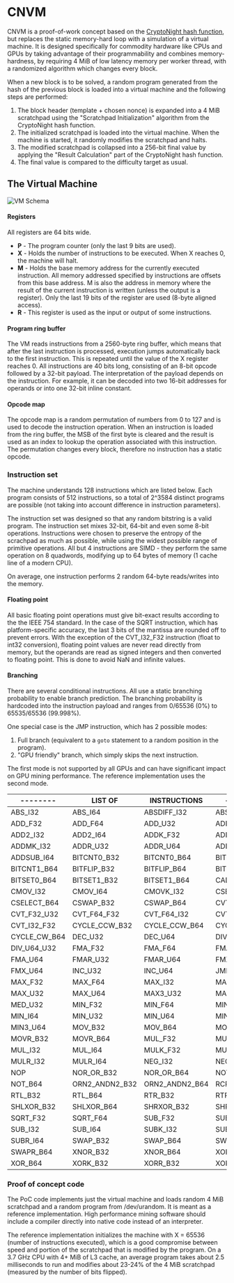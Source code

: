 # CNVM
CNVM is a proof-of-work concept based on the [CryptoNight hash function](https://cryptonote.org/cns/cns008.txt), but replaces the static memory-hard loop with a simulation of a virtual machine. It is designed specifically for commodity hardware like CPUs and GPUs by taking advantage of their programmability and combines memory-hardness, by requiring 4 MiB of low latency memory per worker thread, with a randomized algorithm which changes every block.

When a new block is to be solved, a random program generated from the hash of the previous block is loaded into a virtual machine and the following steps are performed:

1. The block header (template + chosen nonce) is expanded into a 4 MiB scratchpad using the "Scratchpad Initialization" algorithm from the CryptoNight hash function.
1. The initialized scratchpad is loaded into the virtual machine. When the machine is started, it randomly modifies the scratchpad and halts.
1. The modified scratchpad is collapsed into a 256-bit final value by applying the "Result Calculation" part of the CryptoNight hash function.
1. The final value is compared to the difficulty target as usual.

## The Virtual Machine

![VM Schema](https://i.imgur.com/AsFlb0p.png)

#### Registers
All registers are 64 bits wide.

* __P__ - The program counter (only the last 9 bits are used).
* __X__ - Holds the number of instructions to be executed. When X reaches 0, the machine will halt. 
* __M__ - Holds the base memory address for the currently executed instruction. All memory addressed specified by instructions are offsets from this base address. M is also the address in memory where the result of the current instruction is written (unless the output is a register). Only the last 19 bits of the register are used (8-byte aligned access).
* __R__ - This register is used as the input or output of some instructions.

#### Program ring buffer

The VM reads instructions from a 2560-byte ring buffer, which means that after the last instruction is processed, execution jumps automatically back to the first instruction. This is repeated until the value of the X register reaches 0. All instructions are 40 bits long, consisting of an 8-bit opcode followed by a 32-bit payload. The interpretation of the payload depends on the instruction. For example, it can be decoded into two 16-bit addresses for operands or into one 32-bit inline constant.

#### Opcode map

The opcode map is a random permutation of numbers from 0 to 127 and is used to decode the instruction operation. When an instruction is loaded from the ring buffer, the MSB of the first byte is cleared and the result is used as an index to lookup the operation associated with this instruction. The permutation changes every block, therefore no instruction has a static opcode.

### Instruction set

The machine understands 128 instructions which are listed below. Each program consists of 512 instructions, so a total of 2^3584 distinct programs are possible (not taking into account difference in instruction parameters).

The instruction set was designed so that any random bitstring is a valid program. The instruction set mixes 32-bit, 64-bit and even some 8-bit operations. Instructions were chosen to preserve the entropy of the scrachpad as much as possible, while using the widest possible range of primitive operations. All but 4 instructions are SIMD - they perform the same operation on 8 quadwords, modifying up to 64 bytes of memory (1 cache line of a modern CPU).

On average, one instruction performs 2 random 64-byte reads/writes into the memory.

#### Floating point

All basic floating point operations must give bit-exact results according to the the IEEE 754 standard. In the case of the SQRT instruction, which has platform-specific accuracy, the last 3 bits of the mantissa are rounded off to prevent errors. With the exception of the CVT_I32_F32 instruction (float to int32 conversion), floating point values are never read directly from memory, but the operands are read as signed integers and then converted to floating point. This is done to avoid NaN and infinite values.

#### Branching

There are several conditional instructions. All use a static branching probability to enable branch prediction. The branching probability is hardcoded into the instruction payload and ranges from 0/65536 (0%) to 65535/65536 (99.998%).

One special case is the JMP instruction, which has 2 possible modes:

1. Full branch (equivalent to a `goto` statement to a random position in the program).
1. "GPU friendly" branch, which simply skips the next instruction.

The first mode is not supported by all GPUs and can have significant impact on GPU mining performance. The reference implementation uses the second mode.

--------|LIST OF|INSTRUCTIONS|--------
-|-|-|-
ABS_I32|ABS_I64|ABSDIFF_I32|ABSDIFF_I64
ADD_F32|ADD_F64|ADD_U32|ADD_U64
ADD2_I32|ADD2_I64|ADDK_F32|ADDK_I32
ADDMK_I32|ADDR_U32|ADDR_U64|ADDSUB_I32
ADDSUB_I64|BITCNT0_B32|BITCNT0_B64|BITCNT1_B32
BITCNT1_B64|BITFLIP_B32|BITFLIP_B64|BITSET0_B32
BITSET0_B64|BITSET1_B32|BITSET1_B64|CADDMK_I32
CMOV_I32|CMOV_I64|CMOVK_I32|CSELECT_B32
CSELECT_B64|CSWAP_B32|CSWAP_B64|CVT_F32_I32
CVT_F32_U32|CVT_F64_F32|CVT_F64_I32|CVT_F64_U32
CVT_I32_F32|CYCLE_CCW_B32|CYCLE_CCW_B64|CYCLE_CW_B32
CYCLE_CW_B64|DEC_U32|DEC_U64|DIV_F64
DIV_U64_U32|FMA_F32|FMA_F64|FMA_U32
FMA_U64|FMAR_U32|FMAR_U64|FMX_U32
FMX_U64|INC_U32|INC_U64|JMP
MAX_F32|MAX_F64|MAX_I32|MAX_I64
MAX_U32|MAX_U64|MAX3_U32|MAX3_U64
MED_U32|MIN_F32|MIN_F64|MIN_I32
MIN_I64|MIN_U32|MIN_U64|MIN3_U32
MIN3_U64|MOV_B32|MOV_B64|MOVK_I32
MOVR_B32|MOVR_B64|MUL_F32|MUL_F64
MUL_I32|MUL_I64|MULK_F32|MULK_I32
MULR_I32|MULR_I64|NEG_I32|NEG_I64
NOP|NOR_OR_B32|NOR_OR_B64|NOT_B32
NOT_B64|ORN2_ANDN2_B32|ORN2_ANDN2_B64|RCP_F64
RTL_B32|RTL_B64|RTR_B32|RTR_B64
SHLXOR_B32|SHLXOR_B64|SHRXOR_B32|SHRXOR_B64
SQRT_F32|SQRT_F64|SUB_F32|SUB_F64
SUB_I32|SUB_I64|SUBK_I32|SUBR_I32
SUBR_I64|SWAP_B32|SWAP_B64|SWAPR_B32
SWAPR_B64|XNOR_B32|XNOR_B64|XOR_B32
XOR_B64|XORK_B32|XORR_B32|XORR_B64

### Proof of concept code

The PoC code implements just the virtual machine and loads random 4 MiB scratchpad and a random program from /dev/urandom. It is meant as a reference implementation. High performance mining software should include a compiler directly into native code instead of an interpreter.

The reference implementation initializes the machine with X = 65536 (number of instructions executed), which is a good compromise between speed and portion of the scratchpad that is modified by the program.
On a 3.7 GHz CPU with 4+ MiB of L3 cache, an average program takes about 2.5 milliseconds to run and modifies about 23-24% of the 4 MiB scratchpad (measured by the number of bits flipped).
